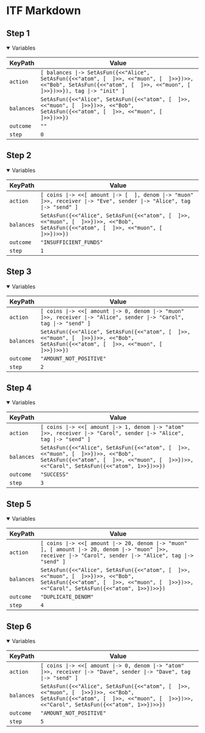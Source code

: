 # ITF Markdown

## Step 1

<details open>

<summary>Variables</summary>


|KeyPath|Value|
|-|-|
|`action`|`[ balances \|-> SetAsFun({<<"Alice", SetAsFun({<<"atom", [  ]>>, <<"muon", [  ]>>})>>, <<"Bob", SetAsFun({<<"atom", [  ]>>, <<"muon", [  ]>>})>>}), tag \|-> "init" ]`|
|`balances`|`SetAsFun({<<"Alice", SetAsFun({<<"atom", [  ]>>, <<"muon", [  ]>>})>>, <<"Bob", SetAsFun({<<"atom", [  ]>>, <<"muon", [  ]>>})>>})`|
|`outcome`|`""`|
|`step`|`0`|


</details>

## Step 2

<details open>

<summary>Variables</summary>


|KeyPath|Value|
|-|-|
|`action`|`[ coins \|-> <<[ amount \|-> [  ], denom \|-> "muon" ]>>, receiver \|-> "Eve", sender \|-> "Alice", tag \|-> "send" ]`|
|`balances`|`SetAsFun({<<"Alice", SetAsFun({<<"atom", [  ]>>, <<"muon", [  ]>>})>>, <<"Bob", SetAsFun({<<"atom", [  ]>>, <<"muon", [  ]>>})>>})`|
|`outcome`|`"INSUFFICIENT_FUNDS"`|
|`step`|`1`|


</details>

## Step 3

<details open>

<summary>Variables</summary>


|KeyPath|Value|
|-|-|
|`action`|`[ coins \|-> <<[ amount \|-> 0, denom \|-> "muon" ]>>, receiver \|-> "Alice", sender \|-> "Carol", tag \|-> "send" ]`|
|`balances`|`SetAsFun({<<"Alice", SetAsFun({<<"atom", [  ]>>, <<"muon", [  ]>>})>>, <<"Bob", SetAsFun({<<"atom", [  ]>>, <<"muon", [  ]>>})>>})`|
|`outcome`|`"AMOUNT_NOT_POSITIVE"`|
|`step`|`2`|


</details>

## Step 4

<details open>

<summary>Variables</summary>


|KeyPath|Value|
|-|-|
|`action`|`[ coins \|-> <<[ amount \|-> 1, denom \|-> "atom" ]>>, receiver \|-> "Carol", sender \|-> "Alice", tag \|-> "send" ]`|
|`balances`|`SetAsFun({<<"Alice", SetAsFun({<<"atom", [  ]>>, <<"muon", [  ]>>})>>, <<"Bob", SetAsFun({<<"atom", [  ]>>, <<"muon", [  ]>>})>>, <<"Carol", SetAsFun({<<"atom", 1>>})>>})`|
|`outcome`|`"SUCCESS"`|
|`step`|`3`|


</details>

## Step 5

<details open>

<summary>Variables</summary>


|KeyPath|Value|
|-|-|
|`action`|`[ coins \|-> <<[ amount \|-> 20, denom \|-> "muon" ], [ amount \|-> 20, denom \|-> "muon" ]>>, receiver \|-> "Carol", sender \|-> "Alice", tag \|-> "send" ]`|
|`balances`|`SetAsFun({<<"Alice", SetAsFun({<<"atom", [  ]>>, <<"muon", [  ]>>})>>, <<"Bob", SetAsFun({<<"atom", [  ]>>, <<"muon", [  ]>>})>>, <<"Carol", SetAsFun({<<"atom", 1>>})>>})`|
|`outcome`|`"DUPLICATE_DENOM"`|
|`step`|`4`|


</details>

## Step 6

<details open>

<summary>Variables</summary>


|KeyPath|Value|
|-|-|
|`action`|`[ coins \|-> <<[ amount \|-> 0, denom \|-> "atom" ]>>, receiver \|-> "Dave", sender \|-> "Dave", tag \|-> "send" ]`|
|`balances`|`SetAsFun({<<"Alice", SetAsFun({<<"atom", [  ]>>, <<"muon", [  ]>>})>>, <<"Bob", SetAsFun({<<"atom", [  ]>>, <<"muon", [  ]>>})>>, <<"Carol", SetAsFun({<<"atom", 1>>})>>})`|
|`outcome`|`"AMOUNT_NOT_POSITIVE"`|
|`step`|`5`|


</details>

